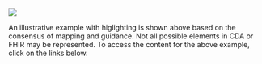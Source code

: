  

<img src="CF_immunization_example.png" />

An illustrative example with higlighting is shown above  based on the consensus of mapping and guidance. Not all possible elements in CDA or FHIR may be represented. To access the content for the above example, click on the links below. 

